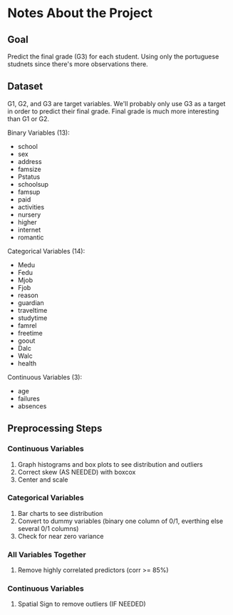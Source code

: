 # Notes About the Project

## Goal

Predict the final grade (G3) for each student. Using only the portuguese studnets since there's more observations there. 

## Dataset

G1, G2, and G3 are target variables. We'll probably only use G3 as a target in order to predict their final grade. Final grade is much more interesting than G1 or G2. 

Binary Variables (13):

* school
* sex
* address
* famsize
* Pstatus
* schoolsup
* famsup
* paid
* activities
* nursery
* higher
* internet
* romantic

Categorical Variables (14):

* Medu
* Fedu
* Mjob
* Fjob
* reason
* guardian
* traveltime
* studytime
* famrel
* freetime
* goout
* Dalc
* Walc
* health

Continuous Variables (3):
* age
* failures
* absences

## Preprocessing Steps

### Continuous Variables
1. Graph histograms and box plots to see distribution and outliers
2. Correct skew (AS NEEDED) with boxcox
3. Center and scale

### Categorical Variables
1. Bar charts to see distribution
2. Convert to dummy variables (binary one column of 0/1, everthing else several 0/1 columns)
3. Check for near zero variance

### All Variables Together
1. Remove highly correlated predictors (corr >= 85%)

### Continuous Variables
1. Spatial Sign to remove outliers (IF NEEDED)
